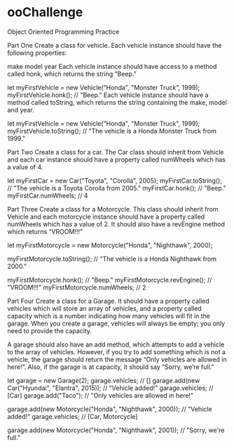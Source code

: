 # ooChallenge
Object Oriented Programming Practice 


Part One
Create a class for vehicle. Each vehicle instance should have the following properties:

make
model
year
Each vehicle instance should have access to a method called honk, which returns the string “Beep.”

let myFirstVehicle = new Vehicle("Honda", "Monster Truck", 1999);
myFirstVehicle.honk(); // "Beep."
Each vehicle instance should have a method called toString, which returns the string containing the make, model and year.

let myFirstVehicle = new Vehicle("Honda", "Monster Truck", 1999);
myFirstVehicle.toString(); // "The vehicle is a Honda Monster Truck from 1999."

Part Two
Create a class for a car. The Car class should inherit from Vehicle and each car instance should have a property called numWheels which has a value of 4.

let myFirstCar = new Car("Toyota", "Corolla", 2005);
myFirstCar.toString(); // "The vehicle is a Toyota Corolla from 2005."
myFirstCar.honk();     // "Beep."
myFirstCar.numWheels;  // 4

Part Three
Create a class for a Motorcycle. This class should inherit from Vehicle and each motorcycle instance should have a property called numWheels which has a value of 2. It should also have a revEngine method which returns “VROOM!!!”

let myFirstMotorcycle = new Motorcycle("Honda", "Nighthawk", 2000);

myFirstMotorcycle.toString();
// "The vehicle is a Honda Nighthawk from 2000."

myFirstMotorcycle.honk();     // "Beep."
myFirstMotorcycle.revEngine(); // "VROOM!!!"
myFirstMotorcycle.numWheels;  // 2

Part Four
Create a class for a Garage. It should have a property called vehicles which will store an array of vehicles, and a property called capacity which is a number indicating how many vehicles will fit in the garage. When you create a garage, vehicles will always be empty; you only need to provide the capacity.

A garage should also have an add method, which attempts to add a vehicle to the array of vehicles. However, if you try to add something which is not a vehicle, the garage should return the message “Only vehicles are allowed in here!”. Also, if the garage is at capacity, it should say “Sorry, we’re full.”

let garage = new Garage(2);
garage.vehicles; // []
garage.add(new Car("Hyundai", "Elantra", 2015)); // "Vehicle added!"
garage.vehicles; // [Car]
garage.add("Taco"); // "Only vehicles are allowed in here!"

garage.add(new Motorcycle("Honda", "Nighthawk", 2000));
// "Vehicle added!"
garage.vehicles; // [Car, Motorcycle]

garage.add(new Motorcycle("Honda", "Nighthawk", 2001));
// "Sorry, we're full."
